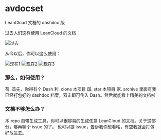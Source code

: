 # avdocset
LeanCloud 文档的 dashdoc 版

过去人们这样使用 LeanCloud 的文档：

![过去](http://ac-HSNl7zbI.clouddn.com/1WoqAVYkXU63cvOLBB5xzlKbdB2sQ3DUmXJfQDiE.jpg)

从今以后，你可以这么使用：

![现在1](http://ac-HSNl7zbI.clouddn.com/OXTwgJnTzWSdbnrU4RIqxhRCsdOFinJAT8gkB2av.jpg)
![现在2](http://ac-HSNl7zbI.clouddn.com/cshLoTQRWnKROpK80yRaGloXnKk8Haj9iqNEMvlM.jpg)
![现在3](http://ac-HSNl7zbI.clouddn.com/EXTJimJ8rJk0YLiRE8JipwB5TowK8hFQLLl2Duq8.jpg)


### 那么，如何使用？

苟. 首先，你得有个 Dash
利. clone 本项目
国. star 本项目
家. archive 里面有我已经打包好的 dashdoc 档案，双击即可倒入 Dash。然后就能看上精美的文档啦

### 文档不够怎么办？

本 repo 自带生成工具，你可以很容易的生成任意 LeanCloud 的文档。关于这部分，够再聊个 issue 的了。
也可以提 issue，告诉我你想看啥，有空我就会打包好放进去。




